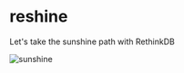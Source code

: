 # reshine
Let's take the sunshine path with RethinkDB

![sunshine](https://media.giphy.com/media/ZNAgXPBbykpnG/giphy.gif)
